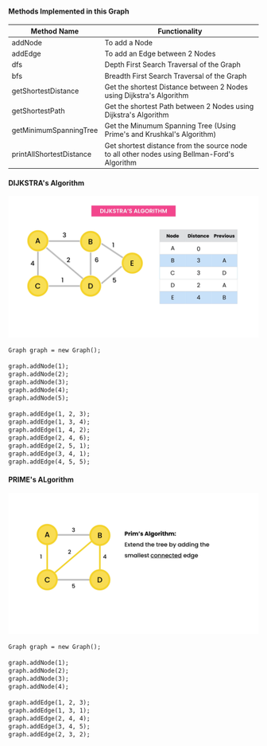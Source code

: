 #### Methods Implemented in this Graph

| Method Name | Functionality |
| ------------- | ------------- |
| addNode | To add a Node |
| addEdge | To add an Edge between 2 Nodes |
| dfs | Depth First Search Traversal of the Graph |
| bfs | Breadth First Search Traversal of the Graph |
| getShortestDistance | Get the shortest Distance between 2 Nodes using Dijkstra's Algorithm |
| getShortestPath | Get the shortest Path between 2 Nodes using Dijkstra's Algorithm |
| getMinimumSpanningTree | Get the Minumum Spanning Tree (Using Prime's and Krushkal's Algorithm) |
| printAllShortestDistance | Get shortest distance from the source node to all other nodes using Bellman-Ford's Algorithm |

#### DIJKSTRA's Algorithm

<img src="https://github.com/neelbavarva/Java/blob/main/Z_Images/dijkstra.png" />

```
Graph graph = new Graph();

graph.addNode(1);
graph.addNode(2);
graph.addNode(3);
graph.addNode(4);
graph.addNode(5);

graph.addEdge(1, 2, 3);
graph.addEdge(1, 3, 4);
graph.addEdge(1, 4, 2);
graph.addEdge(2, 4, 6);
graph.addEdge(2, 5, 1);
graph.addEdge(3, 4, 1);
graph.addEdge(4, 5, 5);
```

#### PRIME's ALgorithm

<img src="https://github.com/neelbavarva/Java/blob/main/Z_Images/prime-algo.png" />

```
Graph graph = new Graph();

graph.addNode(1);
graph.addNode(2);
graph.addNode(3);
graph.addNode(4);

graph.addEdge(1, 2, 3);
graph.addEdge(1, 3, 1);
graph.addEdge(2, 4, 4);
graph.addEdge(3, 4, 5);
graph.addEdge(2, 3, 2);
```
